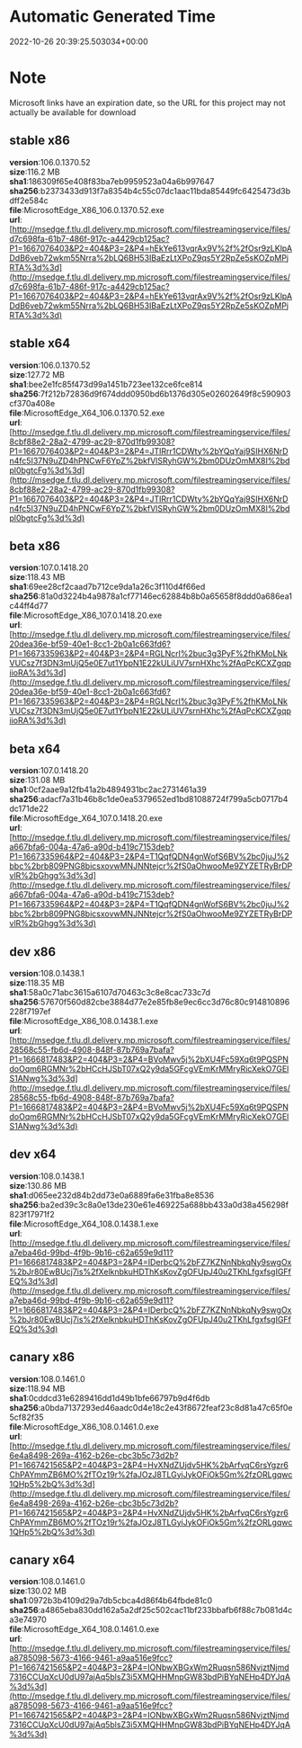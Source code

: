 # Automatic Generated Time
2022-10-26 20:39:25.503034+00:00

# Note
Microsoft links have an expiration date, so the URL for this project may not actually be available for download

## stable x86
**version**:106.0.1370.52  
**size**:116.2 MB  
**sha1**:186309f65e408f83ba7eb9959523a04a6b997647  
**sha256**:b2373433d913f7a8354b4c55c07dc1aac11bda85449fc6425473d3bdff2e584c  
**file**:MicrosoftEdge_X86_106.0.1370.52.exe  
**url**:[http://msedge.f.tlu.dl.delivery.mp.microsoft.com/filestreamingservice/files/d7c698fa-61b7-486f-917c-a4429cb125ac?P1=1667076403&P2=404&P3=2&P4=hEkYe613vqrAx9V%2f%2fOsr9zLKlpADdB6veb72wkm55Nrra%2bLQ6BH53IBaEzLtXPoZ9qs5Y2RpZe5sKOZpMPjRTA%3d%3d](http://msedge.f.tlu.dl.delivery.mp.microsoft.com/filestreamingservice/files/d7c698fa-61b7-486f-917c-a4429cb125ac?P1=1667076403&P2=404&P3=2&P4=hEkYe613vqrAx9V%2f%2fOsr9zLKlpADdB6veb72wkm55Nrra%2bLQ6BH53IBaEzLtXPoZ9qs5Y2RpZe5sKOZpMPjRTA%3d%3d)  

## stable x64
**version**:106.0.1370.52  
**size**:127.72 MB  
**sha1**:bee2e1fc85f473d99a1451b723ee132ce6fce814  
**sha256**:7f212b72836d9f674ddd0950bd6b1376d305e02602649f8c590903cf370a408e  
**file**:MicrosoftEdge_X64_106.0.1370.52.exe  
**url**:[http://msedge.f.tlu.dl.delivery.mp.microsoft.com/filestreamingservice/files/8cbf88e2-28a2-4799-ac29-870d1fb99308?P1=1667076403&P2=404&P3=2&P4=JTIRrr1CDWty%2bYQqYaj9SIHX6NrDn4fc5I37N9uZD4hPNCwF6YpZ%2bkfVlSRyhGW%2bm0DUzOmMX8I%2bdpl0bgtcFg%3d%3d](http://msedge.f.tlu.dl.delivery.mp.microsoft.com/filestreamingservice/files/8cbf88e2-28a2-4799-ac29-870d1fb99308?P1=1667076403&P2=404&P3=2&P4=JTIRrr1CDWty%2bYQqYaj9SIHX6NrDn4fc5I37N9uZD4hPNCwF6YpZ%2bkfVlSRyhGW%2bm0DUzOmMX8I%2bdpl0bgtcFg%3d%3d)  

## beta x86
**version**:107.0.1418.20  
**size**:118.43 MB  
**sha1**:69ee28cf2caad7b712ce9da1a26c3f110d4f66ed  
**sha256**:81a0d3224b4a9878a1cf77146ec62884b8b0a65658f8ddd0a686ea1c44ff4d77  
**file**:MicrosoftEdge_X86_107.0.1418.20.exe  
**url**:[http://msedge.f.tlu.dl.delivery.mp.microsoft.com/filestreamingservice/files/20dea36e-bf59-40e1-8cc1-2b0a1c663fd6?P1=1667335963&P2=404&P3=2&P4=RGLNcrl%2buc3g3PyF%2fhKMoLNkVUCsz7f3DN3mUjQ5e0E7ut1YbpN1E22kULiUV7srnHXhc%2fAqPcKCXZgqpiioRA%3d%3d](http://msedge.f.tlu.dl.delivery.mp.microsoft.com/filestreamingservice/files/20dea36e-bf59-40e1-8cc1-2b0a1c663fd6?P1=1667335963&P2=404&P3=2&P4=RGLNcrl%2buc3g3PyF%2fhKMoLNkVUCsz7f3DN3mUjQ5e0E7ut1YbpN1E22kULiUV7srnHXhc%2fAqPcKCXZgqpiioRA%3d%3d)  

## beta x64
**version**:107.0.1418.20  
**size**:131.08 MB  
**sha1**:0cf2aae9a12fb41a2b4894931bc2ac2731461a39  
**sha256**:adacf7a31b46b8c1de0ea5379652ed1bd81088724f799a5cb0717b4dc171de22  
**file**:MicrosoftEdge_X64_107.0.1418.20.exe  
**url**:[http://msedge.f.tlu.dl.delivery.mp.microsoft.com/filestreamingservice/files/a667bfa6-004a-47a6-a90d-b419c7153deb?P1=1667335964&P2=404&P3=2&P4=T1QqfQDN4gnWofS6BV%2bc0juJ%2bbc%2brb809PNG8bicsxovwMNJNNtejcr%2fS0aOhwooMe9ZYZETRyBrDPvlR%2bGhgg%3d%3d](http://msedge.f.tlu.dl.delivery.mp.microsoft.com/filestreamingservice/files/a667bfa6-004a-47a6-a90d-b419c7153deb?P1=1667335964&P2=404&P3=2&P4=T1QqfQDN4gnWofS6BV%2bc0juJ%2bbc%2brb809PNG8bicsxovwMNJNNtejcr%2fS0aOhwooMe9ZYZETRyBrDPvlR%2bGhgg%3d%3d)  

## dev x86
**version**:108.0.1438.1  
**size**:118.35 MB  
**sha1**:58a0c71abc3615a6107d70463c3c8e8cac733c7d  
**sha256**:57670f560d82cbe3884d77e2e85fb8e9ec6cc3d76c80c914810896228f7197ef  
**file**:MicrosoftEdge_X86_108.0.1438.1.exe  
**url**:[http://msedge.f.tlu.dl.delivery.mp.microsoft.com/filestreamingservice/files/28568c55-fb6d-4908-848f-87b769a7bafa?P1=1666817483&P2=404&P3=2&P4=BVoMwv5j%2bXU4Fc59Xq6t9PQSPNdoOqm6RGMNr%2bHCcHJSbT07xQ2y9da5GFcgVEmKrMMryRicXekO7GElS1ANwg%3d%3d](http://msedge.f.tlu.dl.delivery.mp.microsoft.com/filestreamingservice/files/28568c55-fb6d-4908-848f-87b769a7bafa?P1=1666817483&P2=404&P3=2&P4=BVoMwv5j%2bXU4Fc59Xq6t9PQSPNdoOqm6RGMNr%2bHCcHJSbT07xQ2y9da5GFcgVEmKrMMryRicXekO7GElS1ANwg%3d%3d)  

## dev x64
**version**:108.0.1438.1  
**size**:130.86 MB  
**sha1**:d065ee232d84b2dd73e0a6889fa6e31fba8e8536  
**sha256**:ba2ed39c3c8a0e13de230e61e469225a688bb433a0d38a456298f823f17971f2  
**file**:MicrosoftEdge_X64_108.0.1438.1.exe  
**url**:[http://msedge.f.tlu.dl.delivery.mp.microsoft.com/filestreamingservice/files/a7eba46d-99bd-4f9b-9b16-c62a659e9d11?P1=1666817483&P2=404&P3=2&P4=IDerbcQ%2bFZ7KZNnNbkqNy9swgOx%2bJr80EwBUcj7is%2fXelknbkuHDThKsKovZgOFUpJ40u2TKhLfgxfsgIGFfEQ%3d%3d](http://msedge.f.tlu.dl.delivery.mp.microsoft.com/filestreamingservice/files/a7eba46d-99bd-4f9b-9b16-c62a659e9d11?P1=1666817483&P2=404&P3=2&P4=IDerbcQ%2bFZ7KZNnNbkqNy9swgOx%2bJr80EwBUcj7is%2fXelknbkuHDThKsKovZgOFUpJ40u2TKhLfgxfsgIGFfEQ%3d%3d)  

## canary x86
**version**:108.0.1461.0  
**size**:118.94 MB  
**sha1**:0cddcd31e6289416dd1d49b1bfe66797b9d4f6db  
**sha256**:a0bda7137293ed46aadc0d4e18c2e43f8672feaf23c8d81a47c65f0e5cf82f35  
**file**:MicrosoftEdge_X86_108.0.1461.0.exe  
**url**:[http://msedge.f.tlu.dl.delivery.mp.microsoft.com/filestreamingservice/files/6e4a8498-269a-4162-b26e-cbc3b5c73d2b?P1=1667421565&P2=404&P3=2&P4=HvXNdZUjdv5HK%2bArfvqC6rsYgzr6ChPAYmmZB6MO%2fTOz19r%2faJOzJ8TLGyiJykOFiOk5Gm%2fzORLgqwc1QHp5%2bQ%3d%3d](http://msedge.f.tlu.dl.delivery.mp.microsoft.com/filestreamingservice/files/6e4a8498-269a-4162-b26e-cbc3b5c73d2b?P1=1667421565&P2=404&P3=2&P4=HvXNdZUjdv5HK%2bArfvqC6rsYgzr6ChPAYmmZB6MO%2fTOz19r%2faJOzJ8TLGyiJykOFiOk5Gm%2fzORLgqwc1QHp5%2bQ%3d%3d)  

## canary x64
**version**:108.0.1461.0  
**size**:130.02 MB  
**sha1**:0972b3b4109d29a7db5cbca4d86f4b64fbde81c0  
**sha256**:a4865eba830dd162a5a2df25c502cac11bf233bbafb6f88c7b081d4ca3e74970  
**file**:MicrosoftEdge_X64_108.0.1461.0.exe  
**url**:[http://msedge.f.tlu.dl.delivery.mp.microsoft.com/filestreamingservice/files/a8785098-5673-4166-9461-a9aa516e9fcc?P1=1667421565&P2=404&P3=2&P4=IONbwXBGxWm2Ruqsn586NvjztNjmd7316CCUqXcU0dU97ajAq5blsZ3i5XMQHHMnpGW83bdPiBYqNEHp4DYJqA%3d%3d](http://msedge.f.tlu.dl.delivery.mp.microsoft.com/filestreamingservice/files/a8785098-5673-4166-9461-a9aa516e9fcc?P1=1667421565&P2=404&P3=2&P4=IONbwXBGxWm2Ruqsn586NvjztNjmd7316CCUqXcU0dU97ajAq5blsZ3i5XMQHHMnpGW83bdPiBYqNEHp4DYJqA%3d%3d)  

